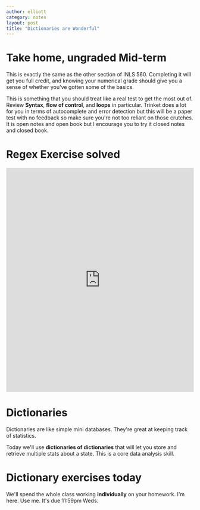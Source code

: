 ```yaml
---
author: elliott
category: notes
layout: post
title: "Dictionaries are Wonderful"
---
```


# Take home, ungraded Mid-term

This is exactly the same as the other section of INLS 560.  Completing it will get you full credit, and knowing
your numerical grade should give you a sense of whether you've gotten some of the basics.

This is something that you should treat like a real test to get the most out of.  Review **Syntax**, **flow of control**,
and **loops** in particular.  Trinket does a lot for you in terms of autocomplete and error detection but this will
be a paper test with no feedback so make sure you're not too reliant on those crutches.  It is open notes and open book
but I encourage you to try it closed notes and closed book.

# Regex Exercise solved

<iframe src="https://trinket.io/embed/python3/74044c3729" width="100%" height="600" frameborder="0" marginwidth="0" marginheight="0" allowfullscreen></iframe>

# Dictionaries

Dictionaries are like simple mini databases.  They're great at keeping track of statistics.

Today we'll use **dictionaries of dictionaries** that will let you store and retrieve multiple stats about a state. This
is a core data analysis skill.


# Dictionary exercises today

We'll spend the whole class working **individually** on your homework.  I'm here. Use me.
It's due 11:59pm Weds.